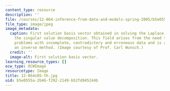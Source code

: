 ```yaml
---
content_type: resource
description: ''
file: /courses/12-864-inference-from-data-and-models-spring-2005/b5e0555a2b46f2922149b52fd945244b_12-864s05-th.jpg
file_type: image/jpeg
image_metadata:
  caption: First solution basis vector obtained in solving the Laplace equation using
    the singular value decomposition. This field arises from the need to solve practical
    problems with incomplete, contradictory and erroneous data and is an example of
    an inverse method. (Image courtesy of Prof. Carl Wunsch.)
  credit: ''
  image-alt: First solution basis vector.
learning_resource_types: []
ocw_type: OCWImage
resourcetype: Image
title: 12-864s05-th.jpg
uid: b5e0555a-2b46-f292-2149-b52fd945244b
---
```

